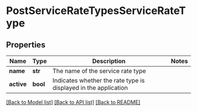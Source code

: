 # PostServiceRateTypesServiceRateType

## Properties
Name | Type | Description | Notes
------------ | ------------- | ------------- | -------------
**name** | **str** | The name of the service rate type | 
**active** | **bool** | Indicates whether the rate type is displayed in the application | 

[[Back to Model list]](../README.md#documentation-for-models) [[Back to API list]](../README.md#documentation-for-api-endpoints) [[Back to README]](../README.md)


